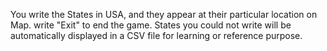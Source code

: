You write the States in USA, and they appear at their particular location on Map.
write "Exit" to end the game.
States you could not write will be automatically displayed in a CSV file for learning or reference purpose.
